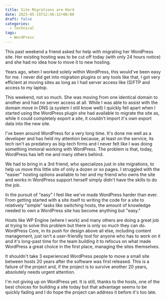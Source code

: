 ```yaml
---
title: Site Migrations are Hard
date: 2023-05-15T12:56:12+00:00
draft: false
categories:
  - Technical
tags:
  - WordPress
---
```


This past weekend a friend asked for help with migrating her WordPress site. Her existing hosting was to be cut off today (with only 24 hours notice) and she had no idea how to move it to new hosting.

Years ago, when I worked solely within WordPress, this would've been easy for me. I never did get into migration plugins or any tools like that, I got very efficient at moving sites as long as I had server access like (S)FTP and access to my laptop.

This weekend, not so much. She was moving from one identical domain to another and had no server access at all. While I was able to assist with the domain move in DNS (a system I still know well) I quickly fell apart when I started using the WordPress plugin she had available to migrate the site as, while it could completely export a site, it couldn't import it's own export data into the new site.

I've been around WordPress for a very long time. It's done me well as a developer and has held my attention because, at least on the service, its tech isn't as predatory as big-tech firms and I never felt like I was doing something immoral working with WordPress. The problem is that, today, WordPress has left me and many others behind.

We had to bring in a 3rd friend, who specializes just in site migrations, to help us move this little site of only a dozen or so pages. I struggled with the "easier" hosting options available to her and my friend who owns the site and works in WordPress support herself simply didn't have the skills to do the job.

In the pursuit of "easy" I feel like we've made WordPress harder than ever. From getting started with a site itself to writing the code for a site to relatively "simple" tasks like switching hosts, the amount of knowledge needed to own a WordPress site has become anything but "easy."

Hosts like WP Engine (where I work) and many others are doing a great job at trying to solve this problem but there is only so much they can do. WordPress Core, in its push for design above all else, including content management, just isn't a user-friendly tool for anyone who has to work on it and it's long-past time for the team building it to refocus on what made WordPress a great choice in the first place, managing the sites themselves.

It shouldn't take 3 experienced WordPress people to move a small site between hosts 20 years after the software was first released. This is a failure of the project and, if the project is to survive another 20 years, absolutely needs urgent attention.

I'm not giving up on WordPress yet. It is still, thanks to the hosts, one of the best choices for building a site today but that advantage seems to be quickly fading and I do hope the project can address it before it's too late.